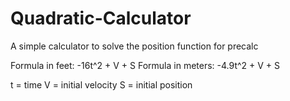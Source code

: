 # Quadratic-Calculator
A simple calculator to solve the position function for precalc

Formula in feet: -16t^2 + V + S
Formula in meters: -4.9t^2 + V + S

t = time
V = initial velocity
S = initial position
